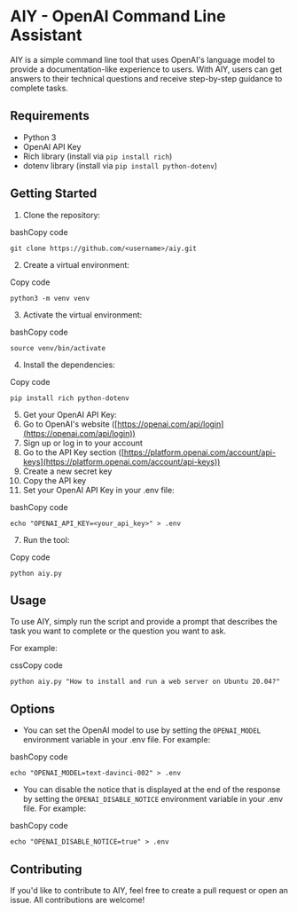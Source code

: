 AIY - OpenAI Command Line Assistant
===================================

AIY is a simple command line tool that uses OpenAI's language model to provide a documentation-like experience to users. With AIY, users can get answers to their technical questions and receive step-by-step guidance to complete tasks.

Requirements
------------

*   Python 3
*   OpenAI API Key
*   Rich library (install via `pip install rich`)
*   dotenv library (install via `pip install python-dotenv`)

Getting Started
---------------

1.  Clone the repository:

bashCopy code

`git clone https://github.com/<username>/aiy.git`

2.  Create a virtual environment:

Copy code

`python3 -m venv venv`

3.  Activate the virtual environment:

bashCopy code

`source venv/bin/activate`

4.  Install the dependencies:

Copy code

`pip install rich python-dotenv`

5.  Get your OpenAI API Key:
6.  Go to OpenAI's website ([https://openai.com/api/login](https://openai.com/api/login))
7.  Sign up or log in to your account
8.  Go to the API Key section ([https://platform.openai.com/account/api-keys](https://platform.openai.com/account/api-keys))
9.  Create a new secret key
10.  Copy the API key
11.  Set your OpenAI API Key in your .env file:

bashCopy code

`echo "OPENAI_API_KEY=<your_api_key>" > .env`

7.  Run the tool:

Copy code

`python aiy.py`

Usage
-----

To use AIY, simply run the script and provide a prompt that describes the task you want to complete or the question you want to ask.

For example:

cssCopy code

`python aiy.py "How to install and run a web server on Ubuntu 20.04?"`

Options
-------

*   You can set the OpenAI model to use by setting the `OPENAI_MODEL` environment variable in your .env file. For example:

bashCopy code

`echo "OPENAI_MODEL=text-davinci-002" > .env`

*   You can disable the notice that is displayed at the end of the response by setting the `OPENAI_DISABLE_NOTICE` environment variable in your .env file. For example:

bashCopy code

`echo "OPENAI_DISABLE_NOTICE=true" > .env`

Contributing
------------

If you'd like to contribute to AIY, feel free to create a pull request or open an issue. All contributions are welcome!
